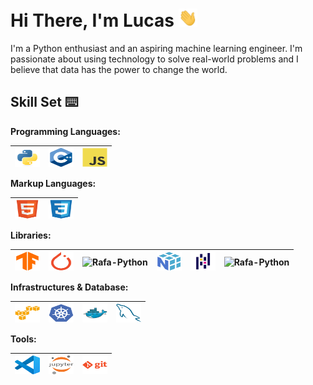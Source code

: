 <h1>Hi There, I'm Lucas <img  src="https://raw.githubusercontent.com/ABSphreak/ABSphreak/master/gifs/Hi.gif" width="30px"></h1>

I'm a Python enthusiast and an aspiring machine learning engineer. I'm passionate about using technology to solve real-world problems and I believe that data has the power to change the world.

## Skill Set ⌨️

**Programming Languages:**

<img align="center" alt="Rafa-Python" height="30" width="40" src="https://raw.githubusercontent.com/devicons/devicon/master/icons/python/python-original.svg">|<img align="center" alt="Rafa-Python" height="30" width="40" src="https://raw.githubusercontent.com/devicons/devicon/master/icons/cplusplus/cplusplus-original.svg">|<img align="center" alt="Rafa-HTML" height="30" width="40" src="https://raw.githubusercontent.com/devicons/devicon/master/icons/javascript/javascript-original.svg">
|--|--|--|

**Markup Languages:**
 
<img align="center" alt="Rafa-HTML" height="30" width="40" src="https://raw.githubusercontent.com/devicons/devicon/master/icons/html5/html5-original.svg">|<img align="center" alt="Rafa-CSS" height="30" width="40" src="https://raw.githubusercontent.com/devicons/devicon/master/icons/css3/css3-original.svg">
|--|--|

**Libraries:**

<img align="center" alt="Rafa-Python" height="30" width="40" src="https://raw.githubusercontent.com/devicons/devicon/master/icons/tensorflow/tensorflow-original.svg">|<img align="center" alt="Rafa-Python" height="30" width="40" src="https://raw.githubusercontent.com/devicons/devicon/master/icons/pytorch/pytorch-original.svg">|<img align="center" alt="Rafa-Python" height="30" width="40" src="https://upload.wikimedia.org/wikipedia/commons/a/ae/Keras_logo.svg">|<img align="center" alt="Rafa-Python" height="30" width="40" src="https://raw.githubusercontent.com/devicons/devicon/master/icons/numpy/numpy-original.svg">|<img align="center" alt="Rafa-Python" height="30" width="40" src="https://raw.githubusercontent.com/devicons/devicon/master/icons/pandas/pandas-original.svg">|<img align="center" alt="Rafa-Python" height="30" width="40" src="https://upload.wikimedia.org/wikipedia/commons/0/05/Scikit_learn_logo_small.svg">
|--|--|--|--|--|--|

**Infrastructures & Database:**

<img align="center" alt="Rafa-Python" height="30" width="40" src="https://raw.githubusercontent.com/devicons/devicon/master/icons/amazonwebservices/amazonwebservices-original.svg">|<img align="center" alt="Rafa-Python" height="30" width="40" src="https://raw.githubusercontent.com/devicons/devicon/master/icons/kubernetes/kubernetes-plain.svg">|<img align="center" alt="Rafa-Python" height="30" width="40" src="https://raw.githubusercontent.com/devicons/devicon/master/icons/docker/docker-original.svg">|<img align="center" alt="Rafa-Python" height="30" width="40" src="https://raw.githubusercontent.com/devicons/devicon/master/icons/mysql/mysql-original.svg">
|--|--|--|--|

**Tools:**

<img align="center" alt="Rafa-Python" height="30" width="40" src="https://raw.githubusercontent.com/devicons/devicon/master/icons/vscode/vscode-original.svg">|<img align="center" alt="Rafa-Python" height="30" width="40" src="https://raw.githubusercontent.com/devicons/devicon/master/icons/jupyter/jupyter-original-wordmark.svg">|<img align="center" alt="Rafa-Python" height="30" width="40" src="https://raw.githubusercontent.com/devicons/devicon/master/icons/git/git-plain-wordmark.svg">
|--|--|--|
